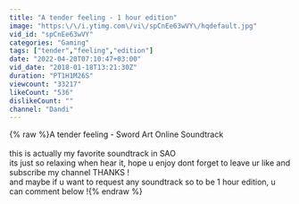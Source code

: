 ```yaml
---
title: "A tender feeling - 1 hour edition"
image: "https:\/\/i.ytimg.com\/vi\/spCnEe63wVY\/hqdefault.jpg"
vid_id: "spCnEe63wVY"
categories: "Gaming"
tags: ["tender","feeling","edition"]
date: "2022-04-20T07:10:47+03:00"
vid_date: "2018-01-18T13:21:30Z"
duration: "PT1H1M26S"
viewcount: "33217"
likeCount: "536"
dislikeCount: ""
channel: "Dandi"
---
```

{% raw %}A tender feeling - Sword Art Online Soundtrack <br /><br />this is actually my favorite soundtrack in SAO<br />its just so relaxing when hear it, hope u enjoy dont forget to leave ur like and subscribe my channel THANKS !<br />and maybe if u want to request any soundtrack so to be 1 hour edition, u can comment below !{% endraw %}
